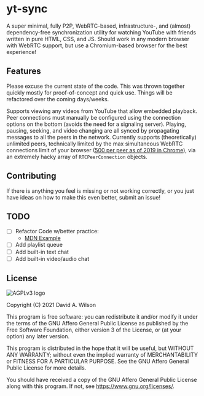 # yt-sync

A super minimal, fully P2P, WebRTC-based, infrastructure-, and (almost)
dependency-free synchronization utility for watching YouTube with friends
written in pure HTML, CSS, and JS. Should work in any modern browser with WebRTC
support, but use a Chromium-based browser for the best experience!

## Features

Please excuse the current state of the code. This was thrown together quickly
mostly for proof-of-concept and quick use. Things will be refactored over the
coming days/weeks.

Supports viewing any videos from YouTube that allow embedded playback. Peer
connections must manually be configured using the connection options on the
bottom (avoids the need for a signaling server). Playing, pausing, seeking, and
video changing are all synced by propagating messages to all the peers in the
network. Currently supports (theoretically) unlimited peers, technically limited
by the max simultaneous WebRTC connections limit of your browser
([500 per peer as of 2019 in Chrome](https://stackoverflow.com/questions/16015304/webrtc-peer-connections-limit)),
via an extremely hacky array of `RTCPeerConnection` objects.

## Contributing

If there is anything you feel is missing or not working correctly, or you just have ideas on how to make this even better, submit an issue!

## TODO

- [ ] Refactor Code w/better practice:
    - [MDN Example](https://developer.mozilla.org/en-US/docs/Web/API/WebRTC_API/Simple_RTCDataChannel_sample)
- [ ] Add playlist queue
- [ ] Add built-in text chat
- [ ] Add built-in video/audio chat

## License

![AGPLv3 logo](https://www.gnu.org/graphics/agplv3-155x51.png)

Copyright (C) 2021  David A. Wilson

This program is free software: you can redistribute it and/or modify
it under the terms of the GNU Affero General Public License as
published by the Free Software Foundation, either version 3 of the
License, or (at your option) any later version.

This program is distributed in the hope that it will be useful,
but WITHOUT ANY WARRANTY; without even the implied warranty of
MERCHANTABILITY or FITNESS FOR A PARTICULAR PURPOSE.  See the
GNU Affero General Public License for more details.

You should have received a copy of the GNU Affero General Public License
along with this program.  If not, see <https://www.gnu.org/licenses/>.
